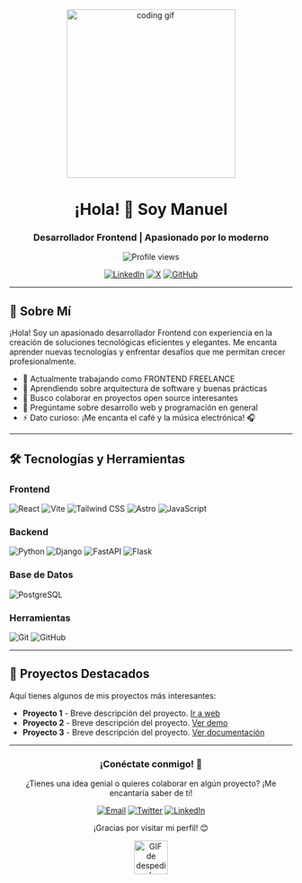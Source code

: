 <div align="center">
  <img src="https://media.giphy.com/media/qgQUggAC3Pfv687qPC/giphy.gif" width="300" alt="coding gif">

  <h1>¡Hola! 👋 Soy Manuel</h1>
  <h3>Desarrollador Frontend | Apasionado por lo moderno</h3>

  <div>
    <img src="https://komarev.com/ghpvc/?username=Manuel-Mendoza&style=for-the-badge&color=blue" alt="Profile views" />
  </div>

  [![LinkedIn](https://img.shields.io/badge/-Conecta_conmigo-0077B5?style=for-the-badge&logo=linkedin&logoColor=white)](https://www.linkedin.com/in/manuel-mendoza-635914360/)
  [![X](https://img.shields.io/badge/Sígueme-1DA1F2?style=for-the-badge&logo=x&logoColor=white)](https://x.com/itManuelMendoza)
  [![GitHub](https://img.shields.io/badge/Visita_mi_portafolio-100000?style=for-the-badge&logo=github&logoColor=white)](https://github.com/Manuel-Mendoza)
</div>

---

## 🚀 Sobre Mí

¡Hola! Soy un apasionado desarrollador Frontend con experiencia en la creación de soluciones tecnológicas eficientes y
elegantes. Me encanta aprender nuevas tecnologías y enfrentar desafíos que me permitan crecer profesionalmente.

- 🔭 Actualmente trabajando como FRONTEND FREELANCE
- 🌱 Aprendiendo sobre arquitectura de software y buenas prácticas
- 👯 Busco colaborar en proyectos open source interesantes
- 💬 Pregúntame sobre desarrollo web y programación en general
- ⚡ Dato curioso: ¡Me encanta el café y la música electrónica! 🎧

---

## 🛠️ Tecnologías y Herramientas

### Frontend
![React](https://img.shields.io/badge/-React-61DAFB?style=for-the-badge&logo=react&logoColor=black)
![Vite](https://img.shields.io/badge/-Vite-646CFF?style=for-the-badge&logo=vite&logoColor=white)
![Tailwind CSS](https://img.shields.io/badge/-Tailwind_CSS-38B2AC?style=for-the-badge&logo=tailwind-css&logoColor=white)
![Astro](https://img.shields.io/badge/-Astro-FF5D01?style=for-the-badge&logo=astro&logoColor=white)
![JavaScript](https://img.shields.io/badge/-JavaScript-F7DF1E?style=for-the-badge&logo=javascript&logoColor=black)

### Backend
![Python](https://img.shields.io/badge/-Python-3776AB?style=for-the-badge&logo=python&logoColor=white)
![Django](https://img.shields.io/badge/-Django-092E20?style=for-the-badge&logo=django&logoColor=white)
![FastAPI](https://img.shields.io/badge/-FastAPI-009688?style=for-the-badge&logo=fastapi&logoColor=white)
![Flask](https://img.shields.io/badge/-Flask-000000?style=for-the-badge&logo=flask&logoColor=white)

### Base de Datos
![PostgreSQL](https://img.shields.io/badge/-PostgreSQL-336791?style=for-the-badge&logo=postgresql&logoColor=white)

### Herramientas
![Git](https://img.shields.io/badge/-Git-F05032?style=for-the-badge&logo=git&logoColor=white)
![GitHub](https://img.shields.io/badge/-GitHub-181717?style=for-the-badge&logo=github&logoColor=white)

---

## 🌟 Proyectos Destacados

Aquí tienes algunos de mis proyectos más interesantes:

- **Proyecto 1** - Breve descripción del proyecto. [Ir a web](https://dprojects.pages.dev/)
- **Proyecto 2** - Breve descripción del proyecto. [Ver demo](enlace)
- **Proyecto 3** - Breve descripción del proyecto. [Ver documentación](enlace)

---

<div align="center">
  <h3>¡Conéctate conmigo! 🤝</h3>
  <p>¿Tienes una idea genial o quieres colaborar en algún proyecto? ¡Me encantaría saber de ti!</p>

  [![Email](https://img.shields.io/badge/Email-D14836?style=for-the-badge&logo=gmail&logoColor=white)](mailto:frontenddesing.manuel@gmail.com)
  [![Twitter](https://img.shields.io/badge/Twitter-1DA1F2?style=for-the-badge&logo=twitter&logoColor=white)](https://x.com/itManuelMendoza)
  [![LinkedIn](https://img.shields.io/badge/LinkedIn-0077B5?style=for-the-badge&logo=linkedin&logoColor=white)](https://linkedin.com/in/manuel-mendoza-635914360)

  <p>¡Gracias por visitar mi perfil! 😊</p>

  <img src="https://media.giphy.com/media/LnQjpWaON8nhr21vNW/giphy.gif" width="60" alt="GIF de despedida">
</div>